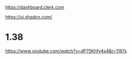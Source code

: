 https://dashboard.clerk.com

https://ui.shadcn.com/

# 1.38
https://www.youtube.com/watch?v=dP75Khfy4s4&t=1197s 